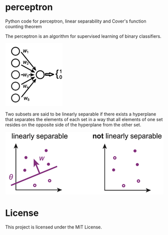 # perceptron
Python code for perceptron, linear separability and Cover's function counting theorem

The perceptron is an algorithm for supervised learning of binary classifiers.

<img src="perceptron.png" height="200" />

Two subsets are said to be linearly separable if there exists a hyperplane that separates the elements of each set in a way that all elements of one set resides on the opposite side of the hyperplane from the other set.

<img src="separability.png" height="200" />



# License
This project is licensed under the MIT License.
